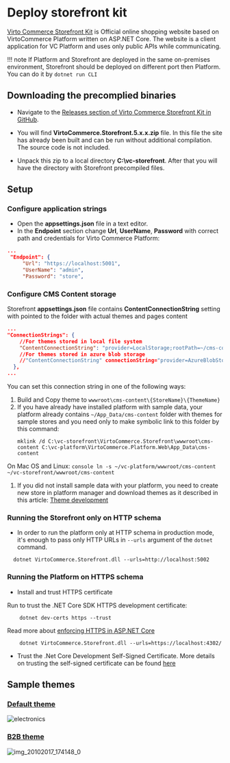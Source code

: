 # Deploy storefront kit

[Virto Commerce Storefront Kit](https://github.com/VirtoCommerce/vc-storefront-core/) is Official online shopping website based on VirtoCommerce Platform written on ASP.NET Core. The website is a client application for VC Platform and uses only public APIs while communicating.

!!! note
    If Platform and Storefront are deployed in the same on-premises environment, Storefront should be deployed on different port then Platform. You can do it by `dotnet run CLI`

## Downloading the precomplied binaries

* Navigate to the [Releases section of Virto Commerce Storefront Kit in GitHub](https://github.com/VirtoCommerce/vc-storefront-core/releases).

* You will find **VirtoCommerce.Storefront.5.x.x.zip** file. In this file the site has already been built and can be run without additional compilation. The source code is not included.

* Unpack this zip to a local directory **C:\vc-storefront**. After that you will have the directory with Storefront precompiled files.

## Setup

### Configure application strings

* Open the **appsettings.json** file in a text editor.
* In the **Endpoint** section change **Url**, **UserName**, **Password** with correct path and credentials for Virto Commerce Platform:

```json
...
 "Endpoint": {
     "Url": "https://localhost:5001",
     "UserName": "admin",
     "Password": "store",
```

### Configure CMS Content storage

Storefront  **appsettings.json** file contains **ContentConnectionString** setting with pointed to the folder with actual themes and pages content
```json
...
"ConnectionStrings": {
    //For themes stored in local file system
    "ContentConnectionString": "provider=LocalStorage;rootPath=~/cms-content"
	//For themes stored in azure blob storage
    //"ContentConnectionString" connectionString="provider=AzureBlobStorage;rootPath=cms-content;DefaultEndpointsProtocol=https;AccountName=yourAccountName;AccountKey=yourAccountKey"
  },
...
```

You can set this connection string in one of the following ways:

1. Build and Copy theme to `wwwroot\cms-content\{StoreName}\{ThemeName}`
1. If you have already have installed  platform with sample data, your platform already contains `~/App_Data/cms-content` folder with themes for sample stores and you need only to make symbolic link to this folder by this command:
    ```console
    mklink /d C:\vc-storefront\VirtoCommerce.Storefront\wwwroot\cms-content C:\vc-platform\VirtoCommerce.Platform.Web\App_Data\cms-content
    ```
On Mac OS and Linux:
    ```console
    ln -s ~/vc-platform/wwwroot/cms-content ~/vc-storefront/wwwroot/cms-content
    ```
1. If you did not install sample data with your platform, you need to create new store in platform manager and download themes as it described in this article: [Theme development](../user-guide/getting-started.md)

### Running the Storefront only on HTTP schema
 
* In order to run the platform only at HTTP schema in production mode, it's enough to pass only HTTP URLs in `--urls` argument of the `dotnet` command.

```console
  dotnet VirtoCommerce.Storefront.dll --urls=http://localhost:5002
```

### Running the Platform on HTTPS schema

* Install and trust HTTPS certificate

Run to trust the .NET Core SDK HTTPS development certificate:

```console
    dotnet dev-certs https --trust
```

Read more about [enforcing HTTPS in ASP.NET Core](https://docs.microsoft.com/en-us/aspnet/core/security/enforcing-ssl?view=aspnetcore-3.0&tabs=visual-studio#trust)


```console
    dotnet VirtoCommerce.Storefront.dll --urls=https://localhost:4302/
```


* Trust the .Net Core Development Self-Signed Certificate. More details on trusting the self-signed certificate can be found [here](https://blogs.msdn.microsoft.com/robert_mcmurray/2013/11/15/how-to-trust-the-iis-express-self-signed-certificate/)


## Sample themes

### [Default theme](https://github.com/VirtoCommerce/vc-theme-default)
![electronics](https://user-images.githubusercontent.com/7566324/31821605-f36d17de-b5a5-11e7-9bb5-a71803285d8b.png)

### [B2B theme](https://github.com/VirtoCommerce/vc-theme-b2b)
![img_20102017_174148_0](https://user-images.githubusercontent.com/7566324/31821606-f3974b26-b5a5-11e7-8b52-e3b80d6bdd74.png)

